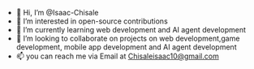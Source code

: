 - 👋 Hi, I’m @Isaac-Chisale
- 👀 I’m interested in open-source contributions
- 🌱 I’m currently learning web development and AI agent development
- 💞️ I’m looking to collaborate on projects on web development,game development, mobile app development and AI agent development
- 📫 you can reach me via Email at Chisaleisaac10@gmail.com


<!---
Isaac-Chisale/Isaac-Chisale is a ✨ special ✨ repository because its `README.md` (this file) appears on your GitHub profile.
You can click the Preview link to take a look at your changes.
--->
